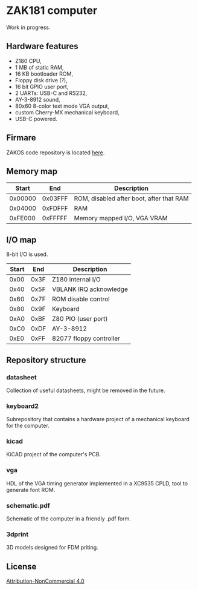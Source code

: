 # ZAK181 computer

Work in progress.

## Hardware features

- Z180 CPU,
- 1 MB of static RAM,
- 16 KB bootloader ROM,
- Floppy disk drive (?),
- 16 bit GPIO user port,
- 2 UARTs: USB-C and RS232,
- AY-3-8912 sound,
- 80x60 8-color text mode VGA output,
- custom Cherry-MX mechanical keyboard,
- USB-C powered.

## Firmare

ZAKOS code repository is located [here](https://github.com/agkaminski/ZAKOS).

## Memory map

| Start   | End     | Description                              |
|---------|---------|------------------------------------------|
| 0x00000 | 0x03FFF | ROM, disabled after boot, after that RAM |
| 0x04000 | 0xFDFFF | RAM                                      |
| 0xFE000 | 0xFFFFF | Memory mapped I/O, VGA VRAM              |

## I/O map

8-bit I/O is used.

| Start | End  | Description             |
|-------|------|-------------------------|
| 0x00  | 0x3F | Z180 internal I/O       |
| 0x40  | 0x5F | VBLANK IRQ acknowledge  |
| 0x60  | 0x7F | ROM disable control     |
| 0x80  | 0x9F | Keyboard                |
| 0xA0  | 0xBF | Z80 PIO (user port)     |
| 0xC0  | 0xDF | AY-3-8912               |
| 0xE0  | 0xFF | 82077 floppy controller |

## Repository structure

### datasheet

Collection of useful datasheets, might be removed in the future.

### keyboard2

Subrepository that contains a hardware project of a mechanical keyboard for the
computer.

### kicad

KiCAD project of the computer's PCB.

### vga

HDL of the VGA timing generator implemented in a XC9535 CPLD, tool to generate
font ROM.

### schematic.pdf

Schematic of the computer in a friendly .pdf form.

### 3dprint

3D models designed for FDM priting.

## License

[Attribution-NonCommercial 4.0](LICENSE)
